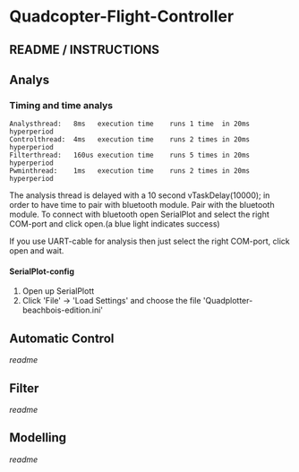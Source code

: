 # Quadcopter-Flight-Controller
## README / INSTRUCTIONS
## Analys
### Timing and time analys
```
Analysthread:   8ms   execution time    runs 1 time  in 20ms hyperperiod  
Controlthread:  4ms   execution time    runs 2 times in 20ms hyperperiod  
Filterthread:   160us execution time    runs 5 times in 20ms hyperperiod  
Pwminthread:    1ms   execution time    runs 2 times in 20ms hyperperiod  
```
The analysis thread is delayed with a 10 second vTaskDelay(10000); in order to have time to pair with bluetooth module.
Pair with the bluetooth module.
To connect with bluetooth open SerialPlot and select the right COM-port and click open.(a blue light indicates success)

If you use UART-cable for analysis then just select the right COM-port, click open and wait.

#### SerialPlot-config
1. Open up SerialPlott
2. Click 'File' -> 'Load Settings' and choose the file 'Quadplotter-beachbois-edition.ini'

## Automatic Control
*readme*

## Filter
*readme*

## Modelling
*readme*

